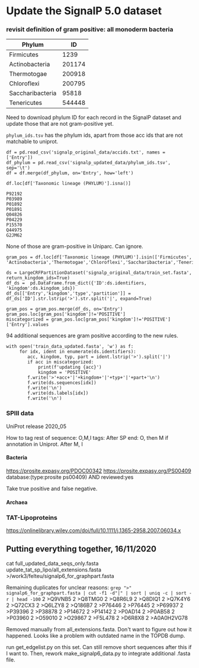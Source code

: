 # Update the SignalP 5.0 dataset

### revisit definition of gram positive: all monoderm bacteria

Phylum           | ID    |
-----------------|-------|
Firmicutes       | 1239
Actinobacteria   | 201174
Thermotogae      | 200918
Chloroflexi      | 200795
Saccharibacteria |  95818
Tenericutes      | 544448
  
Need to download phylum ID for each record in the SignalP dataset and update those that are not gram-positive yet.

`phylum_ids.tsv` has the phylum ids, apart from those acc ids that are not matchable to uniprot.

```
df = pd.read_csv('signalp_original_data/accids.txt', names = ['Entry']) 
df_phylum = pd.read_csv('signalp_updated_data/phylum_ids.tsv', sep='\t')
df = df.merge(df_phylum, on='Entry', how='left') 

df.loc[df['Taxonomic lineage (PHYLUM)'].isna()]

P92192
P03989
P01892
P01891
Q04826
P04229
P15570
Q44975
G2JM62
```
None of those are gram-positive in Uniparc. Can ignore.

```
gram_pos = df.loc[df['Taxonomic lineage (PHYLUM)'].isin(['Firmicutes', 'Actinobacteria','Thermotogae','Chloroflexi','Saccharibacteria','Tenericutes'])]

ds = LargeCRFPartitionDataset('signalp_original_data/train_set.fasta', return_kingdom_ids=True)
df_ds =  pd.DataFrame.from_dict({'ID':ds.identifiers, 'kingdom':ds.kingdom_ids})
df_ds[['Entry','kingdom','type','partition']] = df_ds['ID'].str.lstrip('>').str.split('|', expand=True)

gram_pos = gram_pos.merge(df_ds, on='Entry')
gram_pos.loc[gram_pos['kingdom']!='POSITIVE']
miscategorized = gram_pos.loc[gram_pos['kingdom']!='POSITIVE']['Entry'].values
```

94 additional sequences are gram positive according to the new rules.

```
with open('train_data_updated.fasta', 'w') as f:
     for idx, ident in enumerate(ds.identifiers):
        acc, kingdom, typ, part = ident.lstrip('>').split('|')
        if acc in miscategorized:
            print(f'updating {acc}')
            kingdom = 'POSITIVE'
        f.write('>'+acc+'|'+kingdom+'|'+typ+'|'+part+'\n')
        f.write(ds.sequences[idx])
        f.write('\n')
        f.write(ds.labels[idx])
        f.write('\n')

```
  
### SPIII data
UniProt release 2020_05

How to tag rest of sequence: O,M,I tags: After SP end: O, then M if annotation in Uniprot. After M, I

#### Bacteria
 https://prosite.expasy.org/PDOC00342
 https://prosite.expasy.org/PS00409
database:(type:prosite ps00409) AND reviewed:yes

Take true positive and false negative.

#### Archaea



### TAT-Lipoproteins
https://onlinelibrary.wiley.com/doi/full/10.1111/j.1365-2958.2007.06034.x



## Putting everything together, 16/11/2020

cat full_updated_data_seqs_only.fasta update_tat_sp_lipo/all_extensions.fasta >/work3/felteu/signalp6_for_graphpart.fasta


Remaining duplicates for unclear reasons:
`grep ">" signalp6_for_graphpart.fasta | cut -f1 -d"|" | sort | uniq -c | sort -r | head -100`
      2 >Q9VNB5
      2 >Q8TMG0
      2 >Q8R6L9
      2 >Q8DIQ1
      2 >Q7K4Y6
      2 >Q72CX3
      2 >Q6LZY8
      2 >Q186B7
      2 >P76446
      2 >P76445
      2 >P69937
      2 >P39396
      2 >P38878
      2 >P14672
      2 >P14142
      2 >P0AD14
      2 >P0AB58
      2 >P03960
      2 >O59010
      2 >O29867
      2 >F5L478
      2 >D6R8X8
      2 >A0A0H2VG78

Removed manually from all_extensions.fasta. Don't want to figure out how it happened. Looks like a problem with outdated name in the TOPDB dump.

run get_edgelist.py on this set. Can still remove short sequences after this if I want to.
Then, rework make_signalp6_data.py to integrate additional .fasta file.